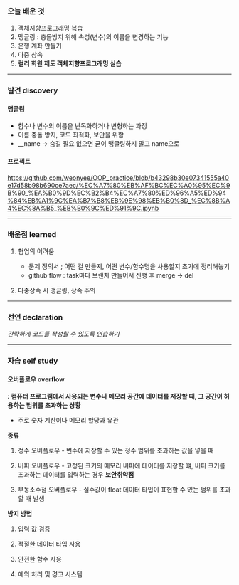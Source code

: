 ### 오늘 배운 것
1) 객체지향프로그래밍 복습
2) 맹글링 : 충돌방지 위해 속성(변수)의 이름을 변경하는 기능
3) 은행 계좌 만들기
4) 다중 상속
5) **컬리 회원 제도 객체지향프로그래밍 실습**


***


### 발견 discovery

#### 맹글링
- 함수나 변수의 이름을 난독화하거나 변형하는 과정
- 이름 충돌 방지, 코드 최적화, 보안을 위함
- __name -> 숨길 필요 없으면 굳이 맹글링하지 말고 name으로


#### 프로젝트
https://github.com/weonyee/OOP_practice/blob/b43298b30e07341555a40e17d58b98b690ce7aec/%EC%A7%80%EB%AF%BC%EC%A0%95%EC%9B%90_%EA%B0%9D%EC%B2%B4%EC%A7%80%ED%96%A5%ED%94%84%EB%A1%9C%EA%B7%B8%EB%9E%98%EB%B0%8D_%EC%8B%A4%EC%8A%B5_%EB%B0%9C%ED%91%9C.ipynb


***


### 배운점 learned

1) 협업의 어려움
   - 문제 정의서 ; 어떤 걸 만들지, 어떤 변수/함수명을 사용할지 초기에 정리해놓기
   - github flow : task마다 브랜치 만들어서 진행 후 merge -> del

2) 다중상속 시 맹글링, 상속 주의

   



***

### 선언 declaration

*간략하게 코드를 작성할 수 있도록 연습하기*


***

### 자습 self study

#### 오버플로우 overflow

**: 컴퓨터 프로그램에서 사용되는 변수나 메모리 공간에 데이터를 저장할 때, 그 공간이 허용하는 범위를 초과하는 상황**

- 주로 숫자 계산이나 메모리 할당과 유관

**종류**

1) 정수 오버플로우 - 변수에 저장할 수 있는 정수 범위를 초과하는 값을 넣을 때

2) 버퍼 오버플로우 - 고정된 크기의 메모리 버퍼에 데이터를 저장할 떄, 버퍼 크기를 초과하는 데이터를 입력하는 경우 **보안취약점**

3) 부동소수점 오버플로우 - 실수값이 float 데이터 타입이 표현할 수 있는 범위를 초과할 때 발생


**방지 방법**

1) 입력 값 검증

2) 적절한 데이터 타입 사용

3) 안전한 함수 사용

4) 예외 처리 및 경고 시스템





